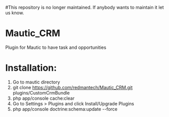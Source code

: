 #This repository is no longer maintained.
If anybody wants to maintain it let us know.

# Mautic_CRM
Plugin for Mautic to have task and opportunities 

# Installation:

1. Go to mautic directory
2. git clone https://github.com/redmantech/Mautic_CRM.git plugins/CustomCrmBundle
3. php app/console cache:clear
4. Go to Settings > Plugins and click Install/Upgrade Plugins
5. php app/console doctrine:schema:update --force

